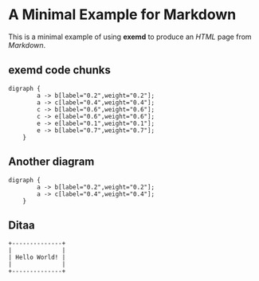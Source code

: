 # A Minimal Example for Markdown

This is a minimal example of using **exemd** to produce an _HTML_ page from _Markdown_.

## exemd code chunks

```{dot ! xyz}
digraph {
        a -> b[label="0.2",weight="0.2"];
        a -> c[label="0.4",weight="0.4"];
        c -> b[label="0.6",weight="0.6"];
        c -> e[label="0.6",weight="0.6"];
        e -> e[label="0.1",weight="0.1"];
        e -> b[label="0.7",weight="0.7"];
    }
```

## Another diagram

```{dot ! abc}
digraph {
        a -> b[label="0.2",weight="0.2"];
        a -> c[label="0.4",weight="0.4"];
    }
```

## Ditaa

```{ditaa ! }
+--------------+
|              |
| Hello World! |
|              |
+--------------+
```